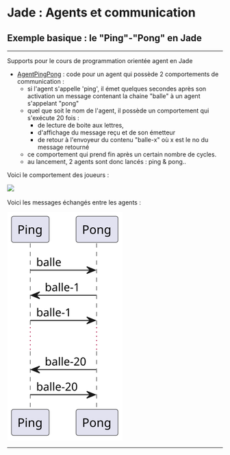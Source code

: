 # Jade : Agents et communication

## Exemple basique : le "Ping"-"Pong" en Jade

---

Supports pour le cours de programmation orientée agent en Jade

- [AgentPingPong](https://github.com/EmmanuelADAM/jade/blob/master/pingPong/AgentPingPong.java) : code pour un agent qui
  possède 2 comportements de communication :
    - si l'agent s'appelle 'ping', il émet quelques secondes après son activation un message contenant la chaine "balle"
      à un agent s'appelant "pong"
    - quel que soit le nom de l'agent, il possède un comportement qui s'exécute 20 fois :
        - de lecture de boite aux lettres,
        - d'affichage du message reçu et de son émetteur
        - de retour à l'envoyeur du contenu "balle-x" où x est le no du message retourné
    - ce comportement qui prend fin après un certain nombre de cycles.
    - au lancement, 2 agents sont donc lancés : ping & pong..

Voici le comportement des joueurs : 
<!--
```
@startuml compPingPong

start
while (TQ agent vivant) is (ok)
if (comportement activable ?) then ([choisir prochain comportement])
    partition "Behaviour:pingpong" {
      partition "action" {
          :msg <- prendreMessage();
          if (msg ≠ vide) then 
            :afficher msg;
            :répondre "balle-" + i;
            :i <- i + 1;
          endif
      }
      partition "done" {
          if (i=20) then
            :removeBehaviour pingpong;
          endif
      }
    }

 else(non)
 endif 
  endwhile (deleted)
stop

@enduml```
-->
![](compPingPong.png)


Voici les messages échangés entre les agents : 

<!--
```
@startuml pinpong

Ping -> Pong: balle
Pong -> Ping: balle-1
Ping -> Pong: balle-1
...
Pong -> Ping: balle-20
Ping -> Pong: balle-20

@enduml```
-->


![](pinpong.svg)



---